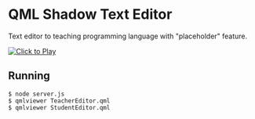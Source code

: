 QML Shadow Text Editor
======================

Text editor to teaching programming language with "placeholder" feature.

[![Click to Play](http://img.youtube.com/vi/1ZK1n7Je8Sc/0.jpg)](https://www.youtube.com/watch?v=1ZK1n7Je8Sc)

Running
-------

```
$ node server.js
$ qmlviewer TeacherEditor.qml
$ qmlviewer StudentEditor.qml
```
